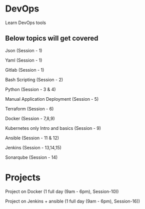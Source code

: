 # DevOps

Learn DevOps tools

Below topics will get covered
------------------------------
Json (Session - 1)

Yaml (Session - 1)

Gitlab (Session - 1)

Bash Scripting (Session - 2)

Python (Session - 3 & 4)

Manual Application Deployment (Session - 5)

Terraform (Session - 6)

Docker (Session - 7,8,9)

Kubernetes only Intro and basics (Session - 9)

Ansible (Session - 11 & 12)

Jenkins (Session - 13,14,15)

Sonarqube (Session - 14)


Projects
==========

Project on Docker (1 full day (9am - 6pm), Session-10))

Project on Jenkins + ansible (1 full day (9am - 6pm), Session-16))
